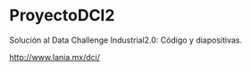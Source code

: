 # ProyectoDCI2
Solución al Data Challenge Industrial2.0: Código y diapositivas.

http://www.lania.mx/dci/